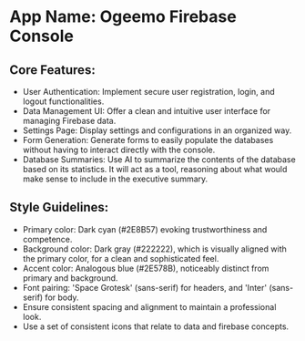 # **App Name**: Ogeemo Firebase Console

## Core Features:

- User Authentication: Implement secure user registration, login, and logout functionalities.
- Data Management UI: Offer a clean and intuitive user interface for managing Firebase data.
- Settings Page: Display settings and configurations in an organized way.
- Form Generation: Generate forms to easily populate the databases without having to interact directly with the console.
- Database Summaries: Use AI to summarize the contents of the database based on its statistics. It will act as a tool, reasoning about what would make sense to include in the executive summary.

## Style Guidelines:

- Primary color: Dark cyan (#2E8B57) evoking trustworthiness and competence.
- Background color: Dark gray (#222222), which is visually aligned with the primary color, for a clean and sophisticated feel.
- Accent color: Analogous blue (#2E578B), noticeably distinct from primary and background.
- Font pairing: 'Space Grotesk' (sans-serif) for headers, and 'Inter' (sans-serif) for body.
- Ensure consistent spacing and alignment to maintain a professional look.
- Use a set of consistent icons that relate to data and firebase concepts.
